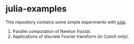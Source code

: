 # julia-examples

This repository contains some simple experiments with [julia](http://julialang.org).

  1. Parallel computation of Newton fractal.
  2. Applications of discrete Fourier transform (in Czech only).

